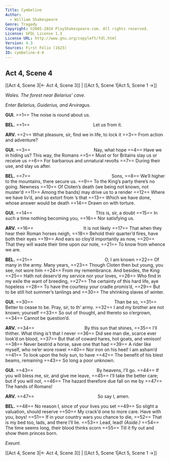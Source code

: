```yaml
---
Title: Cymbeline
Author: 
  - William Shakespeare
Genre: Tragedy
Copyright: ©2005-2024 PlayShakespeare.com. All rights reserved.
License: GFDL License 1.3
License URL: http://www.gnu.org/copyleft/fdl.html
Version: 4.3
Sources: First Folio (1623)
ID: cymbeline-4-4
---
```


## Act 4, Scene 4
[[Act 4, Scene 3|← Act 4, Scene 3]] | [[Act 5, Scene 1|Act 5, Scene 1 →]]

*Wales. The forest near Belarius’ cave.*

*Enter Belarius, Guiderius, and Arviragus.*

**GUI.**
==1== The noise is round about us.

**BEL.**
==1==               Let us from it.

**ARV.**
==2== What pleasure, sir, find we in life, to lock it
==3== From action and adventure?

**GUI.**
==3==               Nay, what hope
==4== Have we in hiding us? This way, the Romans
==5== Must or for Britains slay us or receive us
==6== For barbarous and unnatural revolts
==7== During their use, and slay us after.

**BEL.**
==7==                   Sons,
==8== We’ll higher to the mountains, there secure us.
==9== To the King’s party there’s no going. Newness
==10== Of Cloten’s death (we being not known, not muster’d
==11== Among the bands) may drive us to a render
==12== Where we have liv’d, and so extort from ’s that
==13== Which we have done, whose answer would be death
==14== Drawn on with torture.

**GUI.**
==14==               This is, sir, a doubt
==15== In such a time nothing becoming you,
==16== Nor satisfying us.

**ARV.**
==16==            It is not likely
==17== That when they hear their Roman horses neigh,
==18== Behold their quarter’d fires, have both their eyes
==19== And ears so cloy’d importantly as now,
==20== That they will waste their time upon our note,
==21== To know from whence we are.

**BEL.**
==21==                 O, I am known
==22== Of many in the army. Many years,
==23== Though Cloten then but young, you see, not wore him
==24== From my remembrance. And besides, the King
==25== Hath not deserv’d my service nor your loves,
==26== Who find in my exile the want of breeding,
==27== The certainty of this hard life, aye hopeless
==28== To have the courtesy your cradle promis’d,
==29== But to be still hot summer’s tanlings and
==30== The shrinking slaves of winter.

**GUI.**
==30==                   Than be so,
==31== Better to cease to be. Pray, sir, to th’ army.
==32== I and my brother are not known; yourself
==33== So out of thought, and thereto so o’ergrown,
==34== Cannot be question’d.

**ARV.**
==34==            By this sun that shines,
==35== I’ll thither. What thing is’t that I never
==36== Did see man die, scarce ever look’d on blood,
==37== But that of coward hares, hot goats, and venison!
==38== Never bestrid a horse, save one that had
==39== A rider like myself, who ne’er wore rowel
==40== Nor iron on his heel! I am asham’d
==41== To look upon the holy sun, to have
==42== The benefit of his blest beams, remaining
==43== So long a poor unknown.

**GUI.**
==43==               By heavens, I’ll go.
==44== If you will bless me, sir, and give me leave,
==45== I’ll take the better care; but if you will not,
==46== The hazard therefore due fall on me by
==47== The hands of Romans!

**ARV.**
==47==               So say I, amen.

**BEL.**
==48== No reason I, since of your lives you set
==49== So slight a valuation, should reserve
==50== My crack’d one to more care. Have with you, boys!
==51== If in your country wars you chance to die,
==52== That is my bed too, lads, and there I’ll lie.
==53== Lead, lead!
*(Aside.)*
==54== The time seems long, their blood thinks scorn
==55== Till it fly out and show them princes born.

*Exeunt.*

[[Act 4, Scene 3|← Act 4, Scene 3]] | [[Act 5, Scene 1|Act 5, Scene 1 →]]